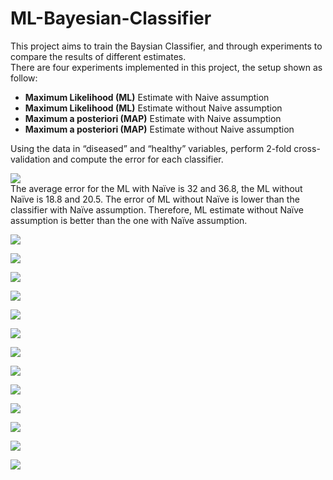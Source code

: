 # ML-Bayesian-Classifier

This project aims to train the Baysian Classifier, and through experiments to compare the results of different estimates.  </br>
There are four experiments implemented in this project, the setup shown as follow:</br>
* **Maximum Likelihood (ML)** Estimate with Naive assumption
* **Maximum Likelihood (ML)** Estimate without Naive assumption
* **Maximum a posteriori (MAP)** Estimate with Naive assumption
* **Maximum a posteriori (MAP)** Estimate without Naive assumption</br>


Using the data in “diseased” and “healthy” variables, perform 2-fold cross-validation and compute the error for each classifier.</br>

![](https://github.com/ansonyeoh/ML-Bayesian-Classifier/blob/master/raw/error%20rate.png?raw=true) </br>
The average error for the ML with Naïve is 32 and 36.8, the ML without Naïve is 18.8 and 20.5. The error of ML without Naïve is lower than the classifier with Naïve assumption. Therefore, ML estimate without Naïve assumption is better than the one with Naïve assumption.</br>

![](https://github.com/ansonyeoh/ML-Bayesian-Classifier/blob/master/raw/er2.png?raw=true) </br>

![](https://github.com/ansonyeoh/ML-Bayesian-Classifier/blob/master/raw/1.png?raw=true) </br>

![](https://github.com/ansonyeoh/ML-Bayesian-Classifier/blob/master/raw/2.png?raw=true) </br>

![](https://github.com/ansonyeoh/ML-Bayesian-Classifier/blob/master/raw/3.png?raw=true) </br>

![](https://github.com/ansonyeoh/ML-Bayesian-Classifier/blob/master/raw/4.png?raw=true) </br>


![](https://github.com/ansonyeoh/ML-Bayesian-Classifier/blob/master/raw/5.png?raw=true) </br>


![](https://github.com/ansonyeoh/ML-Bayesian-Classifier/blob/master/raw/6.png?raw=true) </br>


![](https://github.com/ansonyeoh/ML-Bayesian-Classifier/blob/master/raw/7.png?raw=true) </br>


![](https://github.com/ansonyeoh/ML-Bayesian-Classifier/blob/master/raw/8.png?raw=true) </br>

![](https://github.com/ansonyeoh/ML-Bayesian-Classifier/blob/master/raw/9.png?raw=true) </br>

![](https://github.com/ansonyeoh/ML-Bayesian-Classifier/blob/master/raw/10.png?raw=true) </br>

![](https://github.com/ansonyeoh/ML-Bayesian-Classifier/blob/master/raw/11.png?raw=true) </br>

![](https://github.com/ansonyeoh/ML-Bayesian-Classifier/blob/master/raw/12.png?raw=true) </br>

